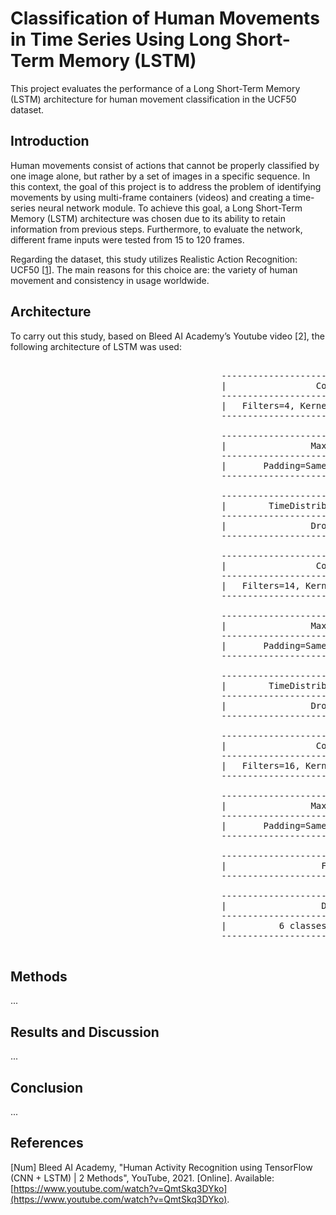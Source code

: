 # Classification of Human Movements in Time Series Using Long Short-Term Memory (LSTM)
This project evaluates the performance of a Long Short-Term Memory (LSTM) architecture for human movement classification in the UCF50 dataset. 

## Introduction
Human movements consist of actions that cannot be properly classified by one image alone, but rather by a set of images in a specific sequence. In this context, the goal of this project is to address the problem of identifying movements by using multi-frame containers (videos) and creating a time-series neural network module. To achieve this goal,  a Long Short-Term Memory (LSTM) architecture was chosen due to its ability to retain information from previous steps. Furthermore, to evaluate the network, different frame inputs were tested from 15 to 120 frames.

Regarding the dataset, this study utilizes Realistic Action Recognition: UCF50 [[1](https://www.kaggle.com/datasets/pypiahmad/realistic-action-recognition-ucf50/code)]. The main reasons for this choice are: the variety of human movement and consistency in usage worldwide.

## Architecture
To carry out this study, based on Bleed AI Academy’s Youtube video [2], the following architecture of LSTM was used:
<pre> 
                                        ------------------------------------------------
                                        |                 ConvLSTM2D                   |
                                        ------------------------------------------------
                                        |   Filters=4, Kernel=(3,3), Activation=Tanh   |
                                        ------------------------------------------------
                                                             ↓
                                        ------------------------------------------------
                                        |                MaxPooling3D                  |
                                        ------------------------------------------------
                                        |       Padding=Same, Pool_Size=(1,2,2)        |
                                        ------------------------------------------------
                                                             ↓
                                        ------------------------------------------------
                                        |        TimeDistributed + Dropout             |
                                        ------------------------------------------------
                                        |                Dropout=0.2                   |
                                        ------------------------------------------------
                                                             ↓
                                        ------------------------------------------------
                                        |                 ConvLSTM2D                   |
                                        ------------------------------------------------
                                        |   Filters=14, Kernel=(3,3), Activation=Tanh  |
                                        ------------------------------------------------
                                                             ↓
                                        ------------------------------------------------
                                        |                MaxPooling3D                  |
                                        ------------------------------------------------
                                        |       Padding=Same, Pool_Size=(1,2,2)        |
                                        ------------------------------------------------
                                                             ↓
                                        ------------------------------------------------
                                        |        TimeDistributed + Dropout             |
                                        ------------------------------------------------
                                        |                Dropout=0.2                   |
                                        ------------------------------------------------
                                                             ↓
                                        ------------------------------------------------
                                        |                 ConvLSTM2D                   |
                                        ------------------------------------------------
                                        |   Filters=16, Kernel=(3,3), Activation=Tanh  |
                                        ------------------------------------------------
                                                             ↓
                                        ------------------------------------------------
                                        |                MaxPooling3D                  |
                                        ------------------------------------------------
                                        |       Padding=Same, Pool_Size=(1,2,2)        |
                                        ------------------------------------------------
                                                             ↓
                                        ------------------------------------------------
                                        |                  Flatten                     |
                                        ------------------------------------------------
                                                             ↓
                                        ------------------------------------------------
                                        |                  Dense                       |
                                        ------------------------------------------------
                                        |          6 classes, Activation=SoftMax       |
                                        ------------------------------------------------
  </pre>

## Methods
...

## Results and Discussion
...

## Conclusion
...

## References
[Num] Bleed AI Academy, "Human Activity Recognition using TensorFlow (CNN + LSTM) | 2 Methods", YouTube, 2021. [Online]. Available: [https://www.youtube.com/watch?v=QmtSkq3DYko](https://www.youtube.com/watch?v=QmtSkq3DYko).
